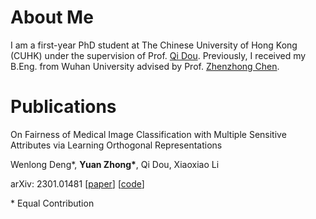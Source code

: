 # About Me

I am a first-year PhD student at The Chinese University of Hong Kong (CUHK) under the supervision of Prof. [Qi Dou](https://www.cse.cuhk.edu.hk/~qdou/). Previously, I received my B.Eng. from Wuhan University advised by Prof. [Zhenzhong Chen](http://iip.whu.edu.cn/).

# Publications

On Fairness of Medical Image Classification with Multiple Sensitive Attributes via Learning Orthogonal Representations

Wenlong Deng\*, **Yuan Zhong\***, Qi Dou, Xiaoxiao Li

arXiv: 2301.01481 [[paper](https://arxiv.org/abs/2301.01481)] [[code](https://github.com/vengdeng/FCRO)]

\* Equal Contribution

